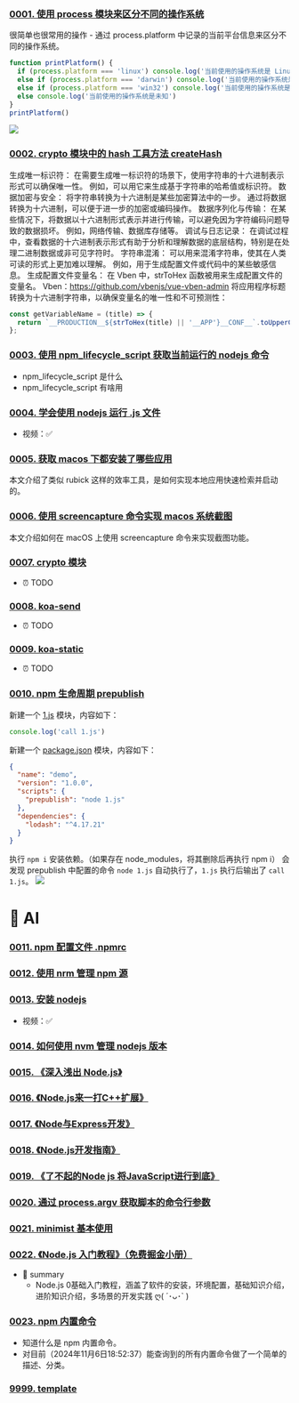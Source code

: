 ### [0001. 使用 process 模块来区分不同的操作系统](https://github.com/Tdahuyou/nodejs/tree/main/0001.%20%E4%BD%BF%E7%94%A8%20process%20%E6%A8%A1%E5%9D%97%E6%9D%A5%E5%8C%BA%E5%88%86%E4%B8%8D%E5%90%8C%E7%9A%84%E6%93%8D%E4%BD%9C%E7%B3%BB%E7%BB%9F) <!-- [locale](./0001.%20%E4%BD%BF%E7%94%A8%20process%20%E6%A8%A1%E5%9D%97%E6%9D%A5%E5%8C%BA%E5%88%86%E4%B8%8D%E5%90%8C%E7%9A%84%E6%93%8D%E4%BD%9C%E7%B3%BB%E7%BB%9F/README.md) -->

很简单也很常用的操作 - 通过 process.platform 中记录的当前平台信息来区分不同的操作系统。
```js
function printPlatform() {
  if (process.platform === 'linux') console.log('当前使用的操作系统是 Linux')
  else if (process.platform === 'darwin') console.log('当前使用的操作系统是 MacOS')
  else if (process.platform === 'win32') console.log('当前使用的操作系统是 Windows')
  else console.log('当前使用的操作系统是未知')
}
printPlatform()
```
![](md-imgs/2024-09-24-15-59-17.png)


<!-- !====================>分隔符<====================! -->
### [0002. crypto 模块中的 hash 工具方法 createHash](https://github.com/Tdahuyou/nodejs/tree/main/0002.%20crypto%20%E6%A8%A1%E5%9D%97%E4%B8%AD%E7%9A%84%20hash%20%E5%B7%A5%E5%85%B7%E6%96%B9%E6%B3%95%20createHash) <!-- [locale](./0002.%20crypto%20%E6%A8%A1%E5%9D%97%E4%B8%AD%E7%9A%84%20hash%20%E5%B7%A5%E5%85%B7%E6%96%B9%E6%B3%95%20createHash/README.md) -->

生成唯一标识符：
在需要生成唯一标识符的场景下，使用字符串的十六进制表示形式可以确保唯一性。
例如，可以用它来生成基于字符串的哈希值或标识符。
数据加密与安全：
将字符串转换为十六进制是某些加密算法中的一步。
通过将数据转换为十六进制，可以便于进一步的加密或编码操作。
数据序列化与传输：
在某些情况下，将数据以十六进制形式表示并进行传输，可以避免因为字符编码问题导致的数据损坏。
例如，网络传输、数据库存储等。
调试与日志记录：
在调试过程中，查看数据的十六进制表示形式有助于分析和理解数据的底层结构，特别是在处理二进制数据或非可见字符时。
字符串混淆：
可以用来混淆字符串，使其在人类可读的形式上更加难以理解。
例如，用于生成配置文件或代码中的某些敏感信息。
生成配置文件变量名：
在 Vben 中，strToHex 函数被用来生成配置文件的变量名。
Vben：https://github.com/vbenjs/vue-vben-admin
将应用程序标题转换为十六进制字符串，以确保变量名的唯一性和不可预测性：
```js
const getVariableName = (title) => {
  return `__PRODUCTION__${strToHex(title) || '__APP'}__CONF__`.toUpperCase().replace(/\s/g, '');
};
```


<!-- !====================>分隔符<====================! -->
### [0003. 使用 npm_lifecycle_script 获取当前运行的 nodejs 命令](https://github.com/Tdahuyou/nodejs/tree/main/0003.%20%E4%BD%BF%E7%94%A8%20npm_lifecycle_script%20%E8%8E%B7%E5%8F%96%E5%BD%93%E5%89%8D%E8%BF%90%E8%A1%8C%E7%9A%84%20nodejs%20%E5%91%BD%E4%BB%A4) <!-- [locale](./0003.%20%E4%BD%BF%E7%94%A8%20npm_lifecycle_script%20%E8%8E%B7%E5%8F%96%E5%BD%93%E5%89%8D%E8%BF%90%E8%A1%8C%E7%9A%84%20nodejs%20%E5%91%BD%E4%BB%A4/README.md) -->

- npm_lifecycle_script 是什么
- npm_lifecycle_script 有啥用


<!-- !====================>分隔符<====================! -->
### [0004. 学会使用 nodejs 运行 .js 文件](https://github.com/Tdahuyou/nodejs/tree/main/0004.%20%E5%AD%A6%E4%BC%9A%E4%BD%BF%E7%94%A8%20nodejs%20%E8%BF%90%E8%A1%8C%20.js%20%E6%96%87%E4%BB%B6) <!-- [locale](./0004.%20%E5%AD%A6%E4%BC%9A%E4%BD%BF%E7%94%A8%20nodejs%20%E8%BF%90%E8%A1%8C%20.js%20%E6%96%87%E4%BB%B6/README.md) -->

- 视频：✅


<!-- !====================>分隔符<====================! -->
### [0005. 获取 macos 下都安装了哪些应用](https://github.com/Tdahuyou/nodejs/tree/main/0005.%20%E8%8E%B7%E5%8F%96%20macos%20%E4%B8%8B%E9%83%BD%E5%AE%89%E8%A3%85%E4%BA%86%E5%93%AA%E4%BA%9B%E5%BA%94%E7%94%A8) <!-- [locale](./0005.%20%E8%8E%B7%E5%8F%96%20macos%20%E4%B8%8B%E9%83%BD%E5%AE%89%E8%A3%85%E4%BA%86%E5%93%AA%E4%BA%9B%E5%BA%94%E7%94%A8/README.md) -->

本文介绍了类似 rubick 这样的效率工具，是如何实现本地应用快速检索并启动的。


<!-- !====================>分隔符<====================! -->
### [0006. 使用 screencapture 命令实现 macos 系统截图](https://github.com/Tdahuyou/nodejs/tree/main/0006.%20%E4%BD%BF%E7%94%A8%20screencapture%20%E5%91%BD%E4%BB%A4%E5%AE%9E%E7%8E%B0%20macos%20%E7%B3%BB%E7%BB%9F%E6%88%AA%E5%9B%BE) <!-- [locale](./0006.%20%E4%BD%BF%E7%94%A8%20screencapture%20%E5%91%BD%E4%BB%A4%E5%AE%9E%E7%8E%B0%20macos%20%E7%B3%BB%E7%BB%9F%E6%88%AA%E5%9B%BE/README.md) -->

本文介绍如何在 macOS 上使用 screencapture 命令来实现截图功能。


<!-- !====================>分隔符<====================! -->
### [0007. crypto 模块](https://github.com/Tdahuyou/nodejs/tree/main/0007.%20crypto%20%E6%A8%A1%E5%9D%97) <!-- [locale](./0007.%20crypto%20%E6%A8%A1%E5%9D%97/README.md) -->

- ⏰ TODO


<!-- !====================>分隔符<====================! -->
### [0008. koa-send](https://github.com/Tdahuyou/nodejs/tree/main/0008.%20koa-send) <!-- [locale](./0008.%20koa-send/README.md) -->

- ⏰ TODO


<!-- !====================>分隔符<====================! -->
### [0009. koa-static](https://github.com/Tdahuyou/nodejs/tree/main/0009.%20koa-static) <!-- [locale](./0009.%20koa-static/README.md) -->

- ⏰ TODO


<!-- !====================>分隔符<====================! -->
### [0010. npm 生命周期 prepublish](https://github.com/Tdahuyou/nodejs/tree/main/0010.%20npm%20%E7%94%9F%E5%91%BD%E5%91%A8%E6%9C%9F%20prepublish) <!-- [locale](./0010.%20npm%20%E7%94%9F%E5%91%BD%E5%91%A8%E6%9C%9F%20prepublish/README.md) -->

新建一个 [1.js](./1.js) 模块，内容如下：
```js
console.log('call 1.js')
```
新建一个 [package.json](./package.json) 模块，内容如下：
```json
{
  "name": "demo",
  "version": "1.0.0",
  "scripts": {
    "prepublish": "node 1.js"
  },
  "dependencies": {
    "lodash": "^4.17.21"
  }
}
```
执行 `npm i` 安装依赖。（如果存在 node_modules，将其删除后再执行 npm i）
会发现 prepublish 中配置的命令 `node 1.js` 自动执行了，`1.js` 执行后输出了 `call 1.js`。
![](md-imgs/2024-09-20-15-19-24.png)
# 🤖 AI


<!-- !====================>分隔符<====================! -->
### [0011. npm 配置文件 .npmrc](https://github.com/Tdahuyou/nodejs/tree/main/0011.%20npm%20%E9%85%8D%E7%BD%AE%E6%96%87%E4%BB%B6%20.npmrc) <!-- [locale](./0011.%20npm%20%E9%85%8D%E7%BD%AE%E6%96%87%E4%BB%B6%20.npmrc/README.md) -->



<!-- !====================>分隔符<====================! -->
### [0012. 使用 nrm 管理 npm 源](https://github.com/Tdahuyou/nodejs/tree/main/0012.%20%E4%BD%BF%E7%94%A8%20nrm%20%E7%AE%A1%E7%90%86%20npm%20%E6%BA%90) <!-- [locale](./0012.%20%E4%BD%BF%E7%94%A8%20nrm%20%E7%AE%A1%E7%90%86%20npm%20%E6%BA%90/README.md) -->



<!-- !====================>分隔符<====================! -->
### [0013. 安装 nodejs](https://github.com/Tdahuyou/nodejs/tree/main/0013.%20%E5%AE%89%E8%A3%85%20nodejs) <!-- [locale](./0013.%20%E5%AE%89%E8%A3%85%20nodejs/README.md) -->

- 视频：✅


<!-- !====================>分隔符<====================! -->
### [0014. 如何使用 nvm 管理 nodejs 版本](https://github.com/Tdahuyou/nodejs/tree/main/0014.%20%E5%A6%82%E4%BD%95%E4%BD%BF%E7%94%A8%20nvm%20%E7%AE%A1%E7%90%86%20nodejs%20%E7%89%88%E6%9C%AC) <!-- [locale](./0014.%20%E5%A6%82%E4%BD%95%E4%BD%BF%E7%94%A8%20nvm%20%E7%AE%A1%E7%90%86%20nodejs%20%E7%89%88%E6%9C%AC/README.md) -->



<!-- !====================>分隔符<====================! -->
### [0015. 《深入浅出 Node.js》](https://github.com/Tdahuyou/nodejs/tree/main/0015.%20%E3%80%8A%E6%B7%B1%E5%85%A5%E6%B5%85%E5%87%BA%20Node.js%E3%80%8B) <!-- [locale](./0015.%20%E3%80%8A%E6%B7%B1%E5%85%A5%E6%B5%85%E5%87%BA%20Node.js%E3%80%8B/README.md) -->



<!-- !====================>分隔符<====================! -->
### [0016. 《Node.js来一打C++扩展》](https://github.com/Tdahuyou/nodejs/tree/main/0016.%20%E3%80%8ANode.js%E6%9D%A5%E4%B8%80%E6%89%93C%2B%2B%E6%89%A9%E5%B1%95%E3%80%8B) <!-- [locale](./0016.%20%E3%80%8ANode.js%E6%9D%A5%E4%B8%80%E6%89%93C%2B%2B%E6%89%A9%E5%B1%95%E3%80%8B/README.md) -->



<!-- !====================>分隔符<====================! -->
### [0017. 《Node与Express开发》](https://github.com/Tdahuyou/nodejs/tree/main/0017.%20%E3%80%8ANode%E4%B8%8EExpress%E5%BC%80%E5%8F%91%E3%80%8B) <!-- [locale](./0017.%20%E3%80%8ANode%E4%B8%8EExpress%E5%BC%80%E5%8F%91%E3%80%8B/README.md) -->



<!-- !====================>分隔符<====================! -->
### [0018. 《Node.js开发指南》](https://github.com/Tdahuyou/nodejs/tree/main/0018.%20%E3%80%8ANode.js%E5%BC%80%E5%8F%91%E6%8C%87%E5%8D%97%E3%80%8B) <!-- [locale](./0018.%20%E3%80%8ANode.js%E5%BC%80%E5%8F%91%E6%8C%87%E5%8D%97%E3%80%8B/README.md) -->



<!-- !====================>分隔符<====================! -->
### [0019. 《了不起的Node js 将JavaScript进行到底》](https://github.com/Tdahuyou/nodejs/tree/main/0019.%20%E3%80%8A%E4%BA%86%E4%B8%8D%E8%B5%B7%E7%9A%84Node%20js%20%E5%B0%86JavaScript%E8%BF%9B%E8%A1%8C%E5%88%B0%E5%BA%95%E3%80%8B) <!-- [locale](./0019.%20%E3%80%8A%E4%BA%86%E4%B8%8D%E8%B5%B7%E7%9A%84Node%20js%20%E5%B0%86JavaScript%E8%BF%9B%E8%A1%8C%E5%88%B0%E5%BA%95%E3%80%8B/README.md) -->



<!-- !====================>分隔符<====================! -->
### [0020. 通过 process.argv 获取脚本的命令行参数](https://github.com/Tdahuyou/nodejs/tree/main/0020.%20%E9%80%9A%E8%BF%87%20process.argv%20%E8%8E%B7%E5%8F%96%E8%84%9A%E6%9C%AC%E7%9A%84%E5%91%BD%E4%BB%A4%E8%A1%8C%E5%8F%82%E6%95%B0) <!-- [locale](./0020.%20%E9%80%9A%E8%BF%87%20process.argv%20%E8%8E%B7%E5%8F%96%E8%84%9A%E6%9C%AC%E7%9A%84%E5%91%BD%E4%BB%A4%E8%A1%8C%E5%8F%82%E6%95%B0/README.md) -->



<!-- !====================>分隔符<====================! -->
### [0021. minimist 基本使用](https://github.com/Tdahuyou/nodejs/tree/main/0021.%20minimist%20%E5%9F%BA%E6%9C%AC%E4%BD%BF%E7%94%A8) <!-- [locale](./0021.%20minimist%20%E5%9F%BA%E6%9C%AC%E4%BD%BF%E7%94%A8/README.md) -->



<!-- !====================>分隔符<====================! -->
### [0022. 《Node.js 入门教程》（免费掘金小册）](https://github.com/Tdahuyou/nodejs/tree/main/0022.%20%E3%80%8ANode.js%20%E5%85%A5%E9%97%A8%E6%95%99%E7%A8%8B%E3%80%8B%EF%BC%88%E5%85%8D%E8%B4%B9%E6%8E%98%E9%87%91%E5%B0%8F%E5%86%8C%EF%BC%89) <!-- [locale](./0022.%20%E3%80%8ANode.js%20%E5%85%A5%E9%97%A8%E6%95%99%E7%A8%8B%E3%80%8B%EF%BC%88%E5%85%8D%E8%B4%B9%E6%8E%98%E9%87%91%E5%B0%8F%E5%86%8C%EF%BC%89/README.md) -->

- 📝 summary
  - Node.js 0基础入门教程，涵盖了软件的安装，环境配置，基础知识介绍，进阶知识介绍，多场景的开发实践 ღ( ´･ᴗ･` )


<!-- !====================>分隔符<====================! -->
### [0023. npm 内置命令](https://github.com/Tdahuyou/nodejs/tree/main/0023.%20npm%20%E5%86%85%E7%BD%AE%E5%91%BD%E4%BB%A4) <!-- [locale](./0023.%20npm%20%E5%86%85%E7%BD%AE%E5%91%BD%E4%BB%A4/README.md) -->

- 知道什么是 npm 内置命令。
- 对目前（2024年11月6日18:52:37）能查询到的所有内置命令做了一个简单的描述、分类。


<!-- !====================>分隔符<====================! -->
### [9999. template](https://github.com/Tdahuyou/nodejs/tree/main/9999.%20template) <!-- [locale](./9999.%20template/README.md) -->



<!-- !====================>分隔符<====================! -->
